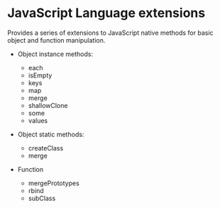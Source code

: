 JavaScript Language extensions
========

Provides a series of extensions to JavaScript native methods for basic object and function manipulation.  

* Object instance methods:
	* each
	* isEmpty
	* keys
	* map
	* merge
	* shallowClone
	* some
	* values
	
* Object static methods: 
	* createClass
	* merge
	
* Function
	* mergePrototypes
	* rbind
	* subClass
